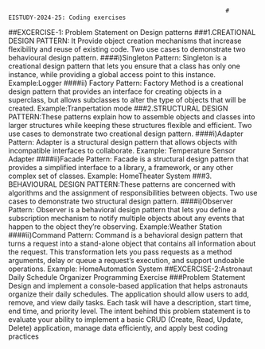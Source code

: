                                                                  # EISTUDY-2024-25: Coding exercises
  ##EXCERCISE-1: Problem Statement on Design patterns
  ###1.CREATIONAL DESIGN PATTERN: It Provide object creation mechanisms that increase flexibility and reuse of existing code.
                Two use cases to demonstrate two behavioural design pattern.
                ####i)Singleton Pattern: 
                    Singleton is a creational design pattern that lets you ensure that a class has only one instance, while providing a global access point to this instance.
                  Example:Logger
                ####ii) Factory Pattern:
                    Factory Method is a creational design pattern that provides an interface for creating objects in a superclass, but allows subclasses to alter the type of objects that will be created.
                  Example:Tranpertation mode
 ###2.STRUCTURAL DESIGN PATTERN:These patterns explain how to assemble objects and classes into larger structures while keeping these structures flexible and efficient.
                    Two use cases to demonstrate two creational design pattern.
                  ####i)Adapter Pattern:
                      Adapter is a structural design pattern that allows objects with incompatible interfaces to collaborate.
                  Example: Temperature Sensor Adapter
                  ####ii)Facade Pattern:
                      Facade is a structural design pattern that provides a simplified interface to a library, a framework, or any other complex set of classes.
                    Example: HomeTheater System
  ###3. BEHAVIOURAL DESIGN PATTERN:These patterns are concerned with algorithms and the assignment of responsibilities between objects.
                    Two use cases to demonstrate two structural design pattern.
                    ####i)Observer Pattern:
                        Observer is a behavioral design pattern that lets you define a subscription mechanism to notify multiple objects about any events that happen to the object they’re observing.
                     Example:Weather Station
                    ####ii)Command Pattern:
                         Command is a behavioral design pattern that turns a request into a stand-alone object that contains all information about the request. This transformation lets you pass requests as a 
                         method arguments, delay or queue a request’s execution, and support undoable operations.
                     Example: HomeAutomation System
##EXCERCISE-2:Astronaut Daily Schedule Organizer Programming Exercise
###Problem Statement
     Design and implement a console-based application that helps astronauts organize their daily schedules. The application should allow users to add, remove, and view daily tasks. Each task will have a description, start time, end time, and priority level. The intent behind this problem statement is to evaluate your ability to implement a basic CRUD (Create, Read, Update, Delete) application, manage data efficiently, and apply best coding practices
                              

